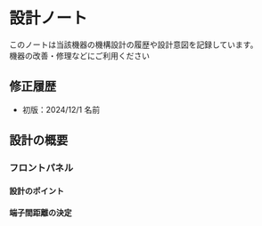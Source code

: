 # 設計ノート
このノートは当該機器の機構設計の履歴や設計意図を記録しています。</br>
機器の改善・修理などにご利用ください

## 修正履歴
- 初版：2024/12/1  名前

## 設計の概要
### フロントパネル
#### 設計のポイント
#### 端子間距離の決定